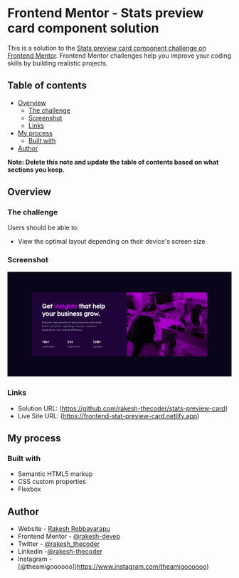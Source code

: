 # Frontend Mentor - Stats preview card component solution

This is a solution to the [Stats preview card component challenge on Frontend Mentor](https://www.frontendmentor.io/challenges/stats-preview-card-component-8JqbgoU62). Frontend Mentor challenges help you improve your coding skills by building realistic projects. 

## Table of contents

- [Overview](#overview)
  - [The challenge](#the-challenge)
  - [Screenshot](#screenshot)
  - [Links](#links)
- [My process](#my-process)
  - [Built with](#built-with)
- [Author](#author)

**Note: Delete this note and update the table of contents based on what sections you keep.**

## Overview

### The challenge

Users should be able to:

- View the optimal layout depending on their device's screen size

### Screenshot

![](./screenshot.png)


### Links

- Solution URL: (https://github.com/rakesh-thecoder/stats-preview-card)
- Live Site URL: (https://frontend-stat-preview-card.netlify.app)

## My process

### Built with

- Semantic HTML5 markup
- CSS custom properties
- Flexbox

## Author

- Website - [Rakesh Rebbavarapu](https://www.your-site.com)
- Frontend Mentor - [@rakesh-devep](https://www.frontendmentor.io/profile/rakesh-devep)
- Twitter - [@rakesh_thecoder](https://www.twitter.com/rakesh_thecoder)
- Linkedin -[@rakesh-thecoder](https://www.linkedin.com/in/rakesh-thecoder)
- Instagram - [@theamigoooooo])https://www.instagram.com/theamigoooooo)



